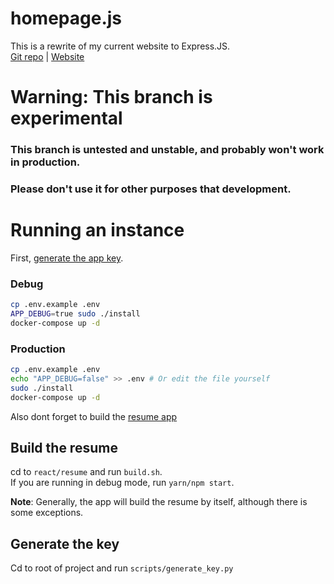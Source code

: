 # homepage.js
This is a rewrite of my current website to Express.JS.  
[Git repo](https://git.blek.codes/blek/homepage.js) | [Website](https://blek.codes)

# Warning: This branch is __experimental__
### This branch is untested and unstable, and probably won't work in production.
### Please don't use it for other purposes that development.
# Running an instance

First, [generate the app key](#generate-the-key).

### Debug
```bash
cp .env.example .env
APP_DEBUG=true sudo ./install
docker-compose up -d
```

### Production
```bash
cp .env.example .env
echo "APP_DEBUG=false" >> .env # Or edit the file yourself
sudo ./install
docker-compose up -d
```

Also dont forget to build the [resume app](#build-the-resume)

## Build the resume
cd to `react/resume` and run `build.sh`.  
If you are running in debug mode, run `yarn/npm start`.

**Note**: Generally, the app will build the resume by itself, although there is some exceptions.

## Generate the key
Cd to root of project and run `scripts/generate_key.py`